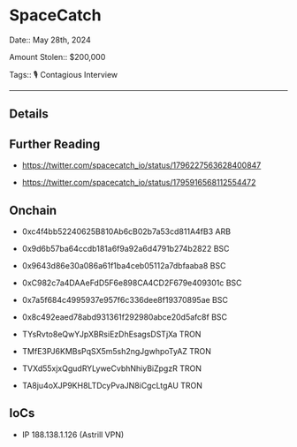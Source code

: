 # SpaceCatch 

Date:: May 28th, 2024

Amount Stolen:: $200,000

Tags:: 🎙️ Contagious Interview

---

## Details



## Further Reading

- https://twitter.com/spacecatch_io/status/1796227563628400847

- https://twitter.com/spacecatch_io/status/1795916568112554472




## Onchain

- 0xc4f4bb52240625B810Ab6cB02b7a53cd811A4fB3  ARB

- 0x9d6b57ba64ccdb181a6f9a92a6d4791b274b2822  BSC

- 0x9643d86e30a086a61f1ba4ceb05112a7dbfaaba8  BSC

- 0xC982c7a4DAAeFdD5F6e898CA4CD2F679e409301c  BSC

- 0x7a5f684c4995937e957f6c336dee8f19370895ae  BSC

- 0x8c492eaed78abd931361f292980abce20d5afc8f  BSC

- TYsRvto8eQwYJpXBRsiEzDhEsagsDSTjXa  TRON

- TMfE3PJ6KMBsPqSX5m5sh2ngJgwhpoTyAZ  TRON

- TVXd55xjxQgudRYLyweCvbhNhiyBiZpgzR  TRON

- TA8ju4oXJP9KH8LTDcyPvaJN8iCgcLtgAU TRON





## IoCs

- IP 188.138.1.126 (Astrill VPN)
